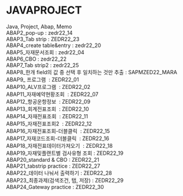 # JAVAPROJECT<br>
Java, Project, Abap, Memo<br>
ABAP2_pop-up    : zedr22_14<br>
ABAP3_Tab strip : ZEDR22_23<br>
ABAP4_create table&entry : zedr22_20<br>
ABAP5_자재문서조회 : zedr22_04<br>
ABAP6_CBO : zedr22_22<br>
ABAP7_Tab strip2 : zedr22_25<br>
ABAP8_한개 field의 값 중 선택 후 일치하는 것만 추출 : SAPMZED22_MARA<br>
ABAP9_ 프로그램  : ZEDR22_01<br>
ABAP10_ALV프로그램  : ZEDR22_02<br>
ABAP11_자재예약현황조회  : ZEDR22_07<br>
ABAP12_항공운항정보  : ZEDR22_09<br>
ABAP13_회계전표조회  : ZEDR22_10<br>
ABAP14_자재전표조회  : ZEDR22_11<br>
ABAP15_자재전표조회2  : ZEDR22_12<br>
ABAP16_자재전표조회-더블클릭  : ZEDR22_15<br>
ABAP17_자재코드조회-더블클릭  : ZEDR22_16<br>
ABAP18_자재전표데이터가져오기  : ZEDR22_18<br>
ABAP19_자재및플랜트별 검사유형 조회 : ZEDR22_19<br>
ABAP20_standard & CBO : ZEDR22_21<br>
ABAP21_tabstrip practice : ZEDR22_27<br>
ABAP22_데이터 나눠서 출력하기 : ZEDR22_28<br>
ABAP23_최종과제(검색조건, 탭, 저장) : ZEDR22_29<br>
ABAP24_Gateway practice : ZEDR22_30<br>
